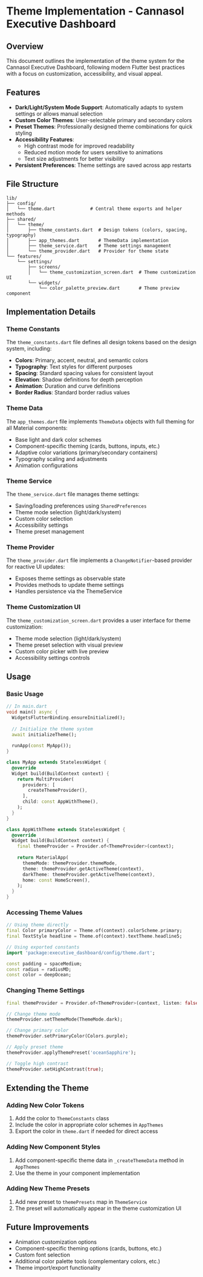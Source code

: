 # Theme Implementation - Cannasol Executive Dashboard

## Overview

This document outlines the implementation of the theme system for the Cannasol Executive Dashboard, following modern Flutter best practices with a focus on customization, accessibility, and visual appeal.

## Features

- **Dark/Light/System Mode Support**: Automatically adapts to system settings or allows manual selection
- **Custom Color Themes**: User-selectable primary and secondary colors
- **Preset Themes**: Professionally designed theme combinations for quick styling
- **Accessibility Features**:
  - High contrast mode for improved readability
  - Reduced motion mode for users sensitive to animations
  - Text size adjustments for better visibility
- **Persistent Preferences**: Theme settings are saved across app restarts

## File Structure

```
lib/
├── config/
│   └── theme.dart             # Central theme exports and helper methods
├── shared/
│   └── theme/
│       ├── theme_constants.dart  # Design tokens (colors, spacing, typography)
│       ├── app_themes.dart       # ThemeData implementation
│       ├── theme_service.dart    # Theme settings management
│       └── theme_provider.dart   # Provider for theme state
└── features/
    └── settings/
        ├── screens/
        │   └── theme_customization_screen.dart  # Theme customization UI
        └── widgets/
            └── color_palette_preview.dart       # Theme preview component
```

## Implementation Details

### Theme Constants

The `theme_constants.dart` file defines all design tokens based on the design system, including:

- **Colors**: Primary, accent, neutral, and semantic colors
- **Typography**: Text styles for different purposes
- **Spacing**: Standard spacing values for consistent layout
- **Elevation**: Shadow definitions for depth perception
- **Animation**: Duration and curve definitions
- **Border Radius**: Standard border radius values

### Theme Data

The `app_themes.dart` file implements `ThemeData` objects with full theming for all Material components:

- Base light and dark color schemes
- Component-specific theming (cards, buttons, inputs, etc.)
- Adaptive color variations (primary/secondary containers)
- Typography scaling and adjustments
- Animation configurations

### Theme Service

The `theme_service.dart` file manages theme settings:

- Saving/loading preferences using `SharedPreferences`
- Theme mode selection (light/dark/system)
- Custom color selection
- Accessibility settings
- Theme preset management

### Theme Provider

The `theme_provider.dart` file implements a `ChangeNotifier`-based provider for reactive UI updates:

- Exposes theme settings as observable state
- Provides methods to update theme settings
- Handles persistence via the ThemeService

### Theme Customization UI

The `theme_customization_screen.dart` provides a user interface for theme customization:

- Theme mode selection (light/dark/system)
- Theme preset selection with visual preview
- Custom color picker with live preview
- Accessibility settings controls

## Usage

### Basic Usage

```dart
// In main.dart
void main() async {
  WidgetsFlutterBinding.ensureInitialized();
  
  // Initialize the theme system
  await initializeTheme();
  
  runApp(const MyApp());
}

class MyApp extends StatelessWidget {
  @override
  Widget build(BuildContext context) {
    return MultiProvider(
      providers: [
        createThemeProvider(),
      ],
      child: const AppWithTheme(),
    );
  }
}

class AppWithTheme extends StatelessWidget {
  @override
  Widget build(BuildContext context) {
    final themeProvider = Provider.of<ThemeProvider>(context);
    
    return MaterialApp(
      themeMode: themeProvider.themeMode,
      theme: themeProvider.getActiveTheme(context),
      darkTheme: themeProvider.getActiveTheme(context),
      home: const HomeScreen(),
    );
  }
}
```

### Accessing Theme Values

```dart
// Using theme directly
final Color primaryColor = Theme.of(context).colorScheme.primary;
final TextStyle headline = Theme.of(context).textTheme.headline5;

// Using exported constants
import 'package:executive_dashboard/config/theme.dart';

const padding = spaceMedium;
const radius = radiusMD;
const color = deepOcean;
```

### Changing Theme Settings

```dart
final themeProvider = Provider.of<ThemeProvider>(context, listen: false);

// Change theme mode
themeProvider.setThemeMode(ThemeMode.dark);

// Change primary color
themeProvider.setPrimaryColor(Colors.purple);

// Apply preset theme
themeProvider.applyThemePreset('oceanSapphire');

// Toggle high contrast
themeProvider.setHighContrast(true);
```

## Extending the Theme

### Adding New Color Tokens

1. Add the color to `ThemeConstants` class
2. Include the color in appropriate color schemes in `AppThemes`
3. Export the color in `theme.dart` if needed for direct access

### Adding New Component Styles

1. Add component-specific theme data in `_createThemeData` method in `AppThemes`
2. Use the theme in your component implementation

### Adding New Theme Presets

1. Add new preset to `themePresets` map in `ThemeService`
2. The preset will automatically appear in the theme customization UI

## Future Improvements

- Animation customization options
- Component-specific theming options (cards, buttons, etc.)
- Custom font selection
- Additional color palette tools (complementary colors, etc.)
- Theme import/export functionality